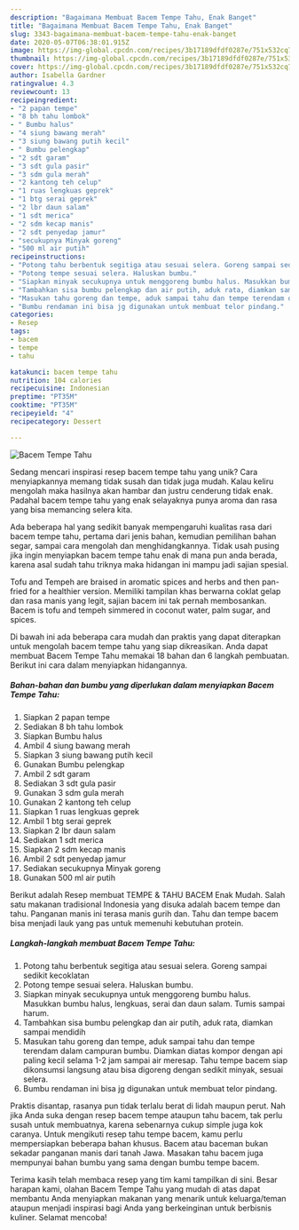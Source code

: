 ```yaml
---
description: "Bagaimana Membuat Bacem Tempe Tahu, Enak Banget"
title: "Bagaimana Membuat Bacem Tempe Tahu, Enak Banget"
slug: 3343-bagaimana-membuat-bacem-tempe-tahu-enak-banget
date: 2020-05-07T06:38:01.915Z
image: https://img-global.cpcdn.com/recipes/3b17189dfdf0287e/751x532cq70/bacem-tempe-tahu-foto-resep-utama.jpg
thumbnail: https://img-global.cpcdn.com/recipes/3b17189dfdf0287e/751x532cq70/bacem-tempe-tahu-foto-resep-utama.jpg
cover: https://img-global.cpcdn.com/recipes/3b17189dfdf0287e/751x532cq70/bacem-tempe-tahu-foto-resep-utama.jpg
author: Isabella Gardner
ratingvalue: 4.3
reviewcount: 13
recipeingredient:
- "2 papan tempe"
- "8 bh tahu lombok"
- " Bumbu halus"
- "4 siung bawang merah"
- "3 siung bawang putih kecil"
- " Bumbu pelengkap"
- "2 sdt garam"
- "3 sdt gula pasir"
- "3 sdm gula merah"
- "2 kantong teh celup"
- "1 ruas lengkuas geprek"
- "1 btg serai geprek"
- "2 lbr daun salam"
- "1 sdt merica"
- "2 sdm kecap manis"
- "2 sdt penyedap jamur"
- "secukupnya Minyak goreng"
- "500 ml air putih"
recipeinstructions:
- "Potong tahu berbentuk segitiga atau sesuai selera. Goreng sampai sedikit kecoklatan"
- "Potong tempe sesuai selera. Haluskan bumbu."
- "Siapkan minyak secukupnya untuk menggoreng bumbu halus. Masukkan bumbu halus, lengkuas, serai dan daun salam. Tumis sampai harum."
- "Tambahkan sisa bumbu pelengkap dan air putih, aduk rata, diamkan sampai mendidih"
- "Masukan tahu goreng dan tempe, aduk sampai tahu dan tempe terendam dalam campuran bumbu. Diamkan diatas kompor dengan api paling kecil selama 1-2 jam sampai air meresap. Tahu tempe bacem siap dikonsumsi langsung atau bisa digoreng dengan sedikit minyak, sesuai selera."
- "Bumbu rendaman ini bisa jg digunakan untuk membuat telor pindang."
categories:
- Resep
tags:
- bacem
- tempe
- tahu

katakunci: bacem tempe tahu 
nutrition: 104 calories
recipecuisine: Indonesian
preptime: "PT35M"
cooktime: "PT35M"
recipeyield: "4"
recipecategory: Dessert

---
```



![Bacem Tempe Tahu](https://img-global.cpcdn.com/recipes/3b17189dfdf0287e/751x532cq70/bacem-tempe-tahu-foto-resep-utama.jpg)

Sedang mencari inspirasi resep bacem tempe tahu yang unik? Cara menyiapkannya memang tidak susah dan tidak juga mudah. Kalau keliru mengolah maka hasilnya akan hambar dan justru cenderung tidak enak. Padahal bacem tempe tahu yang enak selayaknya punya aroma dan rasa yang bisa memancing selera kita.

Ada beberapa hal yang sedikit banyak mempengaruhi kualitas rasa dari bacem tempe tahu, pertama dari jenis bahan, kemudian pemilihan bahan segar, sampai cara mengolah dan menghidangkannya. Tidak usah pusing jika ingin menyiapkan bacem tempe tahu enak di mana pun anda berada, karena asal sudah tahu triknya maka hidangan ini mampu jadi sajian spesial.

Tofu and Tempeh are braised in aromatic spices and herbs and then pan-fried for a healthier version. Memiliki tampilan khas berwarna coklat gelap dan rasa manis yang legit, sajian bacem ini tak pernah membosankan. Bacem is tofu and tempeh simmered in coconut water, palm sugar, and spices.


Di bawah ini ada beberapa cara mudah dan praktis yang dapat diterapkan untuk mengolah bacem tempe tahu yang siap dikreasikan. Anda dapat membuat Bacem Tempe Tahu memakai 18 bahan dan 6 langkah pembuatan. Berikut ini cara dalam menyiapkan hidangannya.

<!--inarticleads1-->

##### Bahan-bahan dan bumbu yang diperlukan dalam menyiapkan Bacem Tempe Tahu:

1. Siapkan 2 papan tempe
1. Sediakan 8 bh tahu lombok
1. Siapkan  Bumbu halus
1. Ambil 4 siung bawang merah
1. Siapkan 3 siung bawang putih kecil
1. Gunakan  Bumbu pelengkap
1. Ambil 2 sdt garam
1. Sediakan 3 sdt gula pasir
1. Gunakan 3 sdm gula merah
1. Gunakan 2 kantong teh celup
1. Siapkan 1 ruas lengkuas geprek
1. Ambil 1 btg serai geprek
1. Siapkan 2 lbr daun salam
1. Sediakan 1 sdt merica
1. Siapkan 2 sdm kecap manis
1. Ambil 2 sdt penyedap jamur
1. Sediakan secukupnya Minyak goreng
1. Gunakan 500 ml air putih


Berikut adalah Resep membuat TEMPE &amp; TAHU BACEM Enak Mudah. Salah satu makanan tradisional Indonesia yang disuka adalah bacem tempe dan tahu. Panganan manis ini terasa manis gurih dan. Tahu dan tempe bacem bisa menjadi lauk yang pas untuk memenuhi kebutuhan protein. 

<!--inarticleads2-->

##### Langkah-langkah membuat Bacem Tempe Tahu:

1. Potong tahu berbentuk segitiga atau sesuai selera. Goreng sampai sedikit kecoklatan
1. Potong tempe sesuai selera. Haluskan bumbu.
1. Siapkan minyak secukupnya untuk menggoreng bumbu halus. Masukkan bumbu halus, lengkuas, serai dan daun salam. Tumis sampai harum.
1. Tambahkan sisa bumbu pelengkap dan air putih, aduk rata, diamkan sampai mendidih
1. Masukan tahu goreng dan tempe, aduk sampai tahu dan tempe terendam dalam campuran bumbu. Diamkan diatas kompor dengan api paling kecil selama 1-2 jam sampai air meresap. Tahu tempe bacem siap dikonsumsi langsung atau bisa digoreng dengan sedikit minyak, sesuai selera.
1. Bumbu rendaman ini bisa jg digunakan untuk membuat telor pindang.


Praktis disantap, rasanya pun tidak terlalu berat di lidah maupun perut. Nah jika Anda suka dengan resep bacem tempe ataupun tahu bacem, tak perlu susah untuk membuatnya, karena sebenarnya cukup simple juga kok caranya. Untuk mengikuti resep tahu tempe bacem, kamu perlu mempersiapkan beberapa bahan khusus. Bacem atau baceman bukan sekadar panganan manis dari tanah Jawa. Masakan tahu bacem juga mempunyai bahan bumbu yang sama dengan bumbu tempe bacem. 

Terima kasih telah membaca resep yang tim kami tampilkan di sini. Besar harapan kami, olahan Bacem Tempe Tahu yang mudah di atas dapat membantu Anda menyiapkan makanan yang menarik untuk keluarga/teman ataupun menjadi inspirasi bagi Anda yang berkeinginan untuk berbisnis kuliner. Selamat mencoba!
